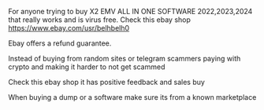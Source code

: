 For anyone trying to buy X2 EMV ALL IN ONE SOFTWARE 2022,2023,2024 that really works and is virus free.
Check this ebay shop https://www.ebay.com/usr/belhbelh0 

Ebay offers a refund guarantee.

Instead of buying from random sites or telegram scammers paying with crypto and making it harder to not get scammed

Check this ebay shop it has positive feedback and sales
buy

When buying a dump or a software make sure its from a known marketplace
